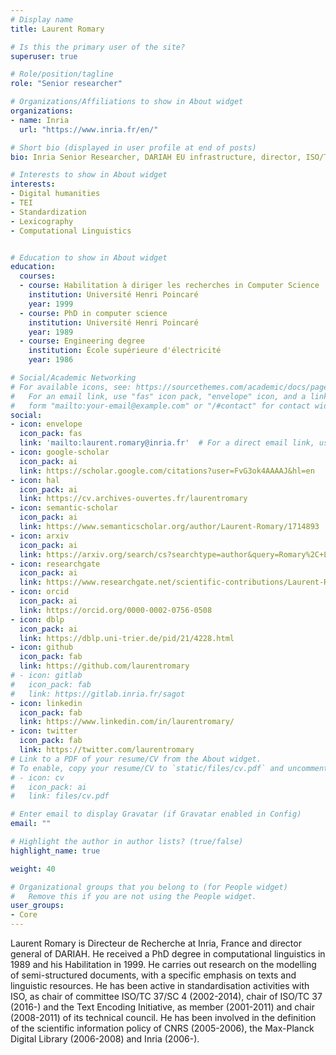 ```yaml
---
# Display name
title: Laurent Romary

# Is this the primary user of the site?
superuser: true

# Role/position/tagline
role: "Senior researcher"

# Organizations/Affiliations to show in About widget
organizations: 
- name: Inria
  url: "https://www.inria.fr/en/"

# Short bio (displayed in user profile at end of posts)
bio: Inria Senior Researcher, DARIAH EU infrastructure, director, ISO/TC 37 chair

# Interests to show in About widget
interests:
- Digital humanities
- TEI
- Standardization
- Lexicography
- Computational Linguistics


# Education to show in About widget
education:
  courses:
  - course: Habilitation à diriger les recherches in Computer Science
    institution: Université Henri Poincaré
    year: 1999
  - course: PhD in computer science
    institution: Université Henri Poincaré
    year: 1989
  - course: Engineering degree
    institution: École supérieure d'électricité
    year: 1986

# Social/Academic Networking
# For available icons, see: https://sourcethemes.com/academic/docs/page-builder/#icons
#   For an email link, use "fas" icon pack, "envelope" icon, and a link in the
#   form "mailto:your-email@example.com" or "/#contact" for contact widget.
social:
- icon: envelope
  icon_pack: fas
  link: 'mailto:laurent.romary@inria.fr'  # For a direct email link, use "mailto:test@example.org".
- icon: google-scholar
  icon_pack: ai
  link: https://scholar.google.com/citations?user=FvG3ok4AAAAJ&hl=en
- icon: hal
  icon_pack: ai
  link: https://cv.archives-ouvertes.fr/laurentromary
- icon: semantic-scholar
  icon_pack: ai
  link: https://www.semanticscholar.org/author/Laurent-Romary/1714893
- icon: arxiv
  icon_pack: ai
  link: https://arxiv.org/search/cs?searchtype=author&query=Romary%2C+L
- icon: researchgate
  icon_pack: ai
  link: https://www.researchgate.net/scientific-contributions/Laurent-Romary-2128442517
- icon: orcid
  icon_pack: ai
  link: https://orcid.org/0000-0002-0756-0508
- icon: dblp
  icon_pack: ai
  link: https://dblp.uni-trier.de/pid/21/4228.html
- icon: github
  icon_pack: fab
  link: https://github.com/laurentromary
# - icon: gitlab
#   icon_pack: fab
#   link: https://gitlab.inria.fr/sagot
- icon: linkedin
  icon_pack: fab
  link: https://www.linkedin.com/in/laurentromary/
- icon: twitter
  icon_pack: fab
  link: https://twitter.com/laurentromary
# Link to a PDF of your resume/CV from the About widget.
# To enable, copy your resume/CV to `static/files/cv.pdf` and uncomment the lines below.
# - icon: cv
#   icon_pack: ai
#   link: files/cv.pdf

# Enter email to display Gravatar (if Gravatar enabled in Config)
email: ""

# Highlight the author in author lists? (true/false)
highlight_name: true

weight: 40

# Organizational groups that you belong to (for People widget)
#   Remove this if you are not using the People widget.
user_groups:
- Core
---
```


Laurent Romary is Directeur de Recherche at Inria, France and director general of DARIAH. He received a PhD degree in computational linguistics in 1989 and his Habilitation in 1999. He carries out research on the modelling of semi-structured documents, with a specific emphasis on texts and linguistic resources. He has been active in standardisation activities with ISO, as chair of committee ISO/TC 37/SC 4 (2002-2014), chair of ISO/TC 37 (2016-) and the Text Encoding Initiative, as member (2001-2011) and chair (2008-2011) of its technical council. He has been involved in the definition of the scientific information policy of CNRS (2005-2006), the Max-Planck Digital Library (2006-2008) and Inria (2006-).
